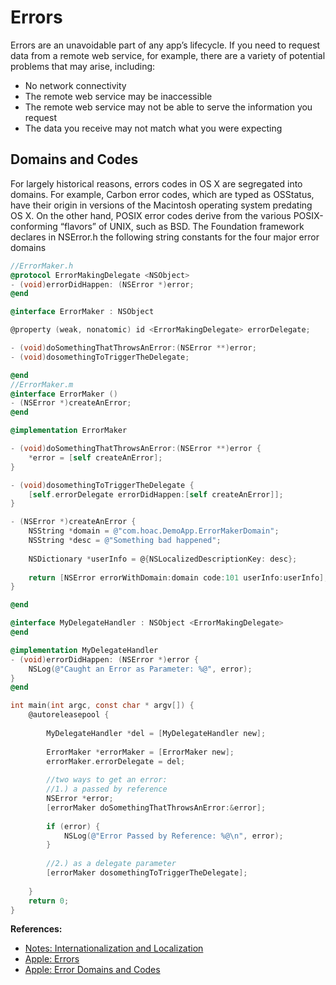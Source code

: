 # Errors
Errors are an unavoidable part of any app’s lifecycle. If you need to request data from a remote web service, for example, there are a variety of potential problems that may arise, including:
- No network connectivity
- The remote web service may be inaccessible
- The remote web service may not be able to serve the information you request
- The data you receive may not match what you were expecting

## Domains and Codes
For largely historical reasons, errors codes in OS X are segregated into domains. For example, Carbon error codes, which are typed as OSStatus, have their origin in versions of the Macintosh operating system predating OS X. On the other hand, POSIX error codes derive from the various POSIX-conforming “flavors” of UNIX, such as BSD. The Foundation framework declares in NSError.h the following string constants for the four major error domains

```objectivec
//ErrorMaker.h
@protocol ErrorMakingDelegate <NSObject>
- (void)errorDidHappen: (NSError *)error;
@end

@interface ErrorMaker : NSObject

@property (weak, nonatomic) id <ErrorMakingDelegate> errorDelegate;

- (void)doSomethingThatThrowsAnError:(NSError **)error;
- (void)dosomethingToTriggerTheDelegate;

@end
//ErrorMaker.m
@interface ErrorMaker ()
- (NSError *)createAnError;
@end

@implementation ErrorMaker

- (void)doSomethingThatThrowsAnError:(NSError **)error {
    *error = [self createAnError];
}

- (void)dosomethingToTriggerTheDelegate {
    [self.errorDelegate errorDidHappen:[self createAnError]];
}

- (NSError *)createAnError {
    NSString *domain = @"com.hoac.DemoApp.ErrorMakerDomain";
    NSString *desc = @"Something bad happened";
    
    NSDictionary *userInfo = @{NSLocalizedDescriptionKey: desc};
    
    return [NSError errorWithDomain:domain code:101 userInfo:userInfo];
}

@end
```
```objectivec
@interface MyDelegateHandler : NSObject <ErrorMakingDelegate>
@end

@implementation MyDelegateHandler
- (void)errorDidHappen: (NSError *)error {
    NSLog(@"Caught an Error as Parameter: %@", error);
}
@end

int main(int argc, const char * argv[]) {
    @autoreleasepool {
        
        MyDelegateHandler *del = [MyDelegateHandler new];
        
        ErrorMaker *errorMaker = [ErrorMaker new];
        errorMaker.errorDelegate = del;
        
        //two ways to get an error:
        //1.) a passed by reference
        NSError *error;
        [errorMaker doSomethingThatThrowsAnError:&error];
        
        if (error) {
            NSLog(@"Error Passed by Reference: %@\n", error);
        }
        
        //2.) as a delegate parameter
        [errorMaker dosomethingToTriggerTheDelegate];
        
    }
    return 0;
}
```


**References:**
* [Notes: Internationalization and Localization](https://github.com/hack-of-all-codes/NotesIOS/blob/master/InternationalizationAndLocalization.md)
* [Apple: Errors](https://developer.apple.com/library/mac/documentation/Cocoa/Conceptual/ProgrammingWithObjectiveC/ErrorHandling/ErrorHandling.html)
* [Apple: Error Domains and Codes](https://developer.apple.com/library/mac/documentation/Cocoa/Conceptual/ErrorHandlingCocoa/ErrorObjectsDomains/ErrorObjectsDomains.html)


